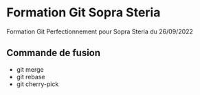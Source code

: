 # Formation Git Sopra Steria

Formation Git Perfectionnement pour Sopra Steria du 26/09/2022

## Commande de fusion

- git merge
- git rebase
- git cherry-pick

